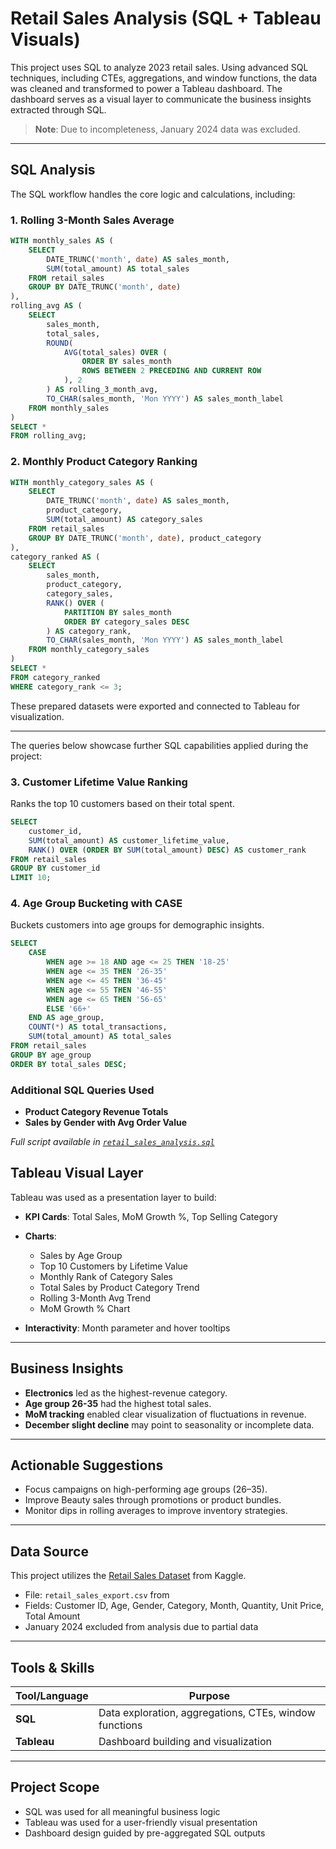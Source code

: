 
# Retail Sales Analysis (SQL + Tableau Visuals)

This project uses SQL to analyze 2023 retail sales. Using advanced SQL techniques, including CTEs, aggregations, and window functions, the data was cleaned and transformed to power a Tableau dashboard. The dashboard serves as a visual layer to communicate the business insights extracted through SQL.

> **Note**: Due to incompleteness, January 2024 data was excluded.

---

## SQL Analysis

The SQL workflow handles the core logic and calculations, including:

### 1. Rolling 3-Month Sales Average

```sql
WITH monthly_sales AS (
    SELECT 
        DATE_TRUNC('month', date) AS sales_month,
        SUM(total_amount) AS total_sales
    FROM retail_sales
    GROUP BY DATE_TRUNC('month', date)
),
rolling_avg AS (
    SELECT 
        sales_month,
        total_sales,
        ROUND(
            AVG(total_sales) OVER (
                ORDER BY sales_month
                ROWS BETWEEN 2 PRECEDING AND CURRENT ROW
            ), 2
        ) AS rolling_3_month_avg,
        TO_CHAR(sales_month, 'Mon YYYY') AS sales_month_label
    FROM monthly_sales
)
SELECT * 
FROM rolling_avg;
```

### 2. Monthly Product Category Ranking

```sql
WITH monthly_category_sales AS (
    SELECT 
        DATE_TRUNC('month', date) AS sales_month,
        product_category,
        SUM(total_amount) AS category_sales
    FROM retail_sales
    GROUP BY DATE_TRUNC('month', date), product_category
),
category_ranked AS (
    SELECT 
        sales_month,
        product_category,
        category_sales,
        RANK() OVER (
            PARTITION BY sales_month 
            ORDER BY category_sales DESC
        ) AS category_rank,
        TO_CHAR(sales_month, 'Mon YYYY') AS sales_month_label
    FROM monthly_category_sales
)
SELECT * 
FROM category_ranked
WHERE category_rank <= 3;
```
These prepared datasets were exported and connected to Tableau for visualization.

---
The queries below showcase further SQL capabilities applied during the project:

### 3. Customer Lifetime Value Ranking
Ranks the top 10 customers based on their total spent.

```sql
SELECT 
    customer_id,
    SUM(total_amount) AS customer_lifetime_value,
    RANK() OVER (ORDER BY SUM(total_amount) DESC) AS customer_rank
FROM retail_sales
GROUP BY customer_id
LIMIT 10;
```
### 4. Age Group Bucketing with CASE
Buckets customers into age groups for demographic insights.

```sql
SELECT
    CASE
        WHEN age >= 18 AND age <= 25 THEN '18-25'
        WHEN age <= 35 THEN '26-35'
        WHEN age <= 45 THEN '36-45'
        WHEN age <= 55 THEN '46-55'
        WHEN age <= 65 THEN '56-65'
        ELSE '66+'
    END AS age_group,
    COUNT(*) AS total_transactions,
    SUM(total_amount) AS total_sales
FROM retail_sales
GROUP BY age_group
ORDER BY total_sales DESC;
```
### Additional SQL Queries Used
- **Product Category Revenue Totals**
- **Sales by Gender with Avg Order Value**

*Full script available in [`retail_sales_analysis.sql`](./retail_sales_analysis.sql)*

## Tableau Visual Layer

Tableau was used as a presentation layer to build:

- **KPI Cards**: Total Sales, MoM Growth %, Top Selling Category
- **Charts**:
  - Sales by Age Group
  - Top 10 Customers by Lifetime Value
  - Monthly Rank of Category Sales
  - Total Sales by Product Category Trend
  - Rolling 3-Month Avg Trend
  - MoM Growth % Chart

- **Interactivity**: Month parameter and hover tooltips

---

## Business Insights

- **Electronics** led as the highest-revenue category.
- **Age group 26-35** had the highest total sales.
- **MoM tracking** enabled clear visualization of fluctuations in revenue.
- **December slight decline** may point to seasonality or incomplete data.

---

## Actionable Suggestions

- Focus campaigns on high-performing age groups (26–35).
- Improve Beauty sales through promotions or product bundles.
- Monitor dips in rolling averages to improve inventory strategies.

---

## Data Source
This project utilizes the [Retail Sales Dataset](https://www.kaggle.com/datasets/mohammadtalib786/retail-sales-dataset?resource=download)
 from Kaggle. 
- File: `retail_sales_export.csv` from
- Fields: Customer ID, Age, Gender, Category, Month, Quantity, Unit Price, Total Amount
- January 2024 excluded from analysis due to partial data

---

## Tools & Skills

| Tool/Language | Purpose |
|---------------|---------|
| **SQL**       | Data exploration, aggregations, CTEs, window functions |
| **Tableau**   | Dashboard building and visualization |

---

## Project Scope

- SQL was used for all meaningful business logic
- Tableau was used for a user-friendly visual presentation
- Dashboard design guided by pre-aggregated SQL outputs
